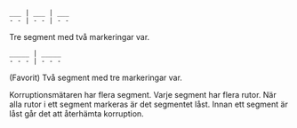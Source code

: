 
    ___ | ___ | ___
    - - | - - | - -

Tre segment med två markeringar var.

    _____ | _____
    - - - | - - -

(Favorit) Två segment med tre markeringar var.

Korruptionsmätaren har flera segment. Varje segment har flera rutor. När alla rutor i ett segment markeras är det segmentet låst.
Innan ett segment är låst går det att återhämta korruption.
